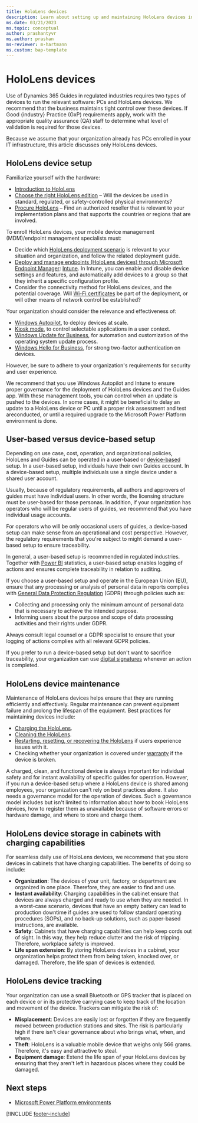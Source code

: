 ```yaml
---
title: HoloLens devices
description: Learn about setting up and maintaining HoloLens devices in a regulated industry.
ms.date: 03/21/2023
ms.topic: conceptual
author: prashantyvr
ms.author: prashan
ms-reviewer: m-hartmann
ms.custom: bap-template
---
```


# HoloLens devices

Use of Dynamics 365 Guides in regulated industries requires two types of devices to run the relevant software: PCs and HoloLens devices. We recommend that the business maintains tight control over these devices. If Good \{industry\} Practice (GxP) requirements apply, work with the appropriate quality assurance (QA) staff to determine what level of validation is required for those devices.

Because we assume that your organization already has PCs enrolled in your IT infrastructure, this article discusses only HoloLens devices.

## HoloLens device setup

Familiarize yourself with the hardware:

- [Introduction to HoloLens](/hololens/hololens2-hardware)
- [Choose the right HoloLens edition](/hololens/hololens2-options) – Will the devices be used in standard, regulated, or safety-controlled physical environments?
- [Procure HoloLens](/hololens/hololens2-purchase) – Find an authorized reseller that is relevant to your implementation plans and that supports the countries or regions that are involved.

To enroll HoloLens devices, your mobile device management (MDM)/endpoint management specialists must:

- Decide which [HoloLens deployment scenario](/hololens/hololens-requirements#scenario-a) is relevant to your situation and organization, and follow the related deployment guide.
- [Deploy and manage endpoints (HoloLens devices) through Microsoft Endpoint Manager](/hololens/hololens-mdm-configure): [Intune](/mem/endpoint-manager-overview). In Intune, you can enable and disable device settings and features, and automatically add devices to a group so that they inherit a specific configuration profile.
- Consider the connectivity method for HoloLens devices, and the potential coverage. Will [Wi-Fi certificates](/hololens/hololens-certificates-network) be part of the deployment, or will other means of network control be established?

Your organization should consider the relevance and effectiveness of:

- [Windows Autopilot](/hololens/hololens2-autopilot), to deploy devices at scale.
- [Kiosk mode](/hololens/hololens-kiosk), to control selectable applications in a user context.
- [Windows Update for Business](/mem/intune/protect/windows-update-for-business-configure), for automation and customization of the operating system update process.
- [Windows Hello for Business](/windows/security/identity-protection/hello-for-business/hello-overview), for strong two-factor authentication on devices.

However, be sure to adhere to your organization's requirements for security and user experience.

We recommend that you use Windows Autopilot and Intune to ensure proper governance for the deployment of HoloLens devices and the Guides app. With these management tools, you can control when an update is pushed to the devices. In some cases, it might be beneficial to delay an update to a HoloLens device or PC until a proper risk assessment and test areconducted, or until a required upgrade to the Microsoft Power Platform environment is done.

## User-based versus device-based setup

Depending on use case, cost, operation, and organizational policies, HoloLens and Guides can be operated in a user-based or [device-based](../device-license.md) setup. In a user-based setup, individuals have their own Guides account. In a device-based setup, multiple individuals use a single device under a shared user account.

Usually, because of regulatory requirements, all authors and approvers of guides must have individual users. In other words, the licensing structure must be user-based for those personas. In addition, if your organization has operators who will be regular users of guides, we recommend that you have individual usage accounts.

For operators who will be only occasional users of guides, a device-based setup can make sense from an operational and cost perspective. However, the regulatory requirements that you're subject to might demand a user-based setup to ensure traceability.

In general, a user-based setup is recommended in regulated industries. Together with [Power BI](/power-bi/) statistics, a user-based setup enables logging of actions and ensures complete traceability in relation to auditing.

If you choose a user-based setup and operate in the European Union (EU), ensure that any processing or analysis of personal data in reports complies with [General Data Protection Regulation](https://eur-lex.europa.eu/legal-content/EN/TXT/?uri=CELEX%3A32016R0679) (GDPR) through policies such as:

- Collecting and processing only the minimum amount of personal data that is necessary to achieve the intended purpose.
- Informing users about the purpose and scope of data processing activities and their rights under GDPR.

Always consult legal counsel or a GDPR specialist to ensure that your logging of actions complies with all relevant GDPR policies.

If you prefer to run a device-based setup but don't want to sacrifice traceability, your organization can use [digital signatures](electronic-records-and-electronic-signature.md) whenever an action is completed.

## HoloLens device maintenance

Maintenance of HoloLens devices helps ensure that they are running efficiently and effectively. Regular maintenance can prevent equipment failure and prolong the lifespan of the equipment. Best practices for maintaining devices include:

- [Charging the HoloLens](/hololens/hololens2-charging).
- [Cleaning the HoloLens](/hololens/hololens2-maintenance).
- [Restarting, resetting, or recovering the HoloLens](/hololens/hololens-recovery) if users experience issues with it.
- Checking whether your organization is covered under [warranty](https://support.microsoft.com/warranty) if the device is broken.

A charged, clean, and functional device is always important for individual safety and for instant availability of specific guides for operation. However, if you run a device-based setup where a HoloLens device is shared among employees, your organization can't rely on best practices alone. It also needs a governance model for the operation of devices. Such a governance model includes but isn't limited to information about how to book HoloLens devices, how to register them as unavailable because of software errors or hardware damage, and where to store and charge them.

## HoloLens device storage in cabinets with charging capabilities

For seamless daily use of HoloLens devices, we recommend that you store devices in cabinets that have charging capabilities. The benefits of doing so include:

- **Organization**: The devices of your unit, factory, or department are organized in one place. Therefore, they are easier to find and use.
- **Instant availability**: Charging capabilities in the cabinet ensure that devices are always charged and ready to use when they are needed. In a worst-case scenario, devices that have an empty battery can lead to production downtime if guides are used to follow standard operating procedures (SOPs), and no back-up solutions, such as paper-based instructions, are available.
- **Safety**: Cabinets that have charging capabilities can help keep cords out of sight. In this way, they help reduce clutter and the risk of tripping. Therefore, workplace safety is improved.
- **Life span extension**: By storing HoloLens devices in a cabinet, your organization helps protect them from being taken, knocked over, or damaged. Therefore, the life span of devices is extended.

## HoloLens device tracking

Your organization can use a small Bluetooth or GPS tracker that is placed on each device or in its protective carrying case to keep track of the location and movement of the device. Trackers can mitigate the risk of:

- **Misplacement**: Devices are easily lost or forgotten if they are frequently moved between production stations and sites. The risk is particularly high if there isn't clear governance about who brings what, when, and where.
- **Theft**: HoloLens is a valuable mobile device that weighs only 566 grams. Therefore, it's easy and attractive to steal.
- **Equipment damage**: Extend the life span of your HoloLens devices by ensuring that they aren't left in hazardous places where they could be damaged.

## Next steps

- [Microsoft Power Platform environments](power-platform-environments.md)

[!INCLUDE [footer-include](../../includes/footer-banner.md)]
